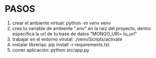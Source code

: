 # PASOS

1. crear el ambiente virtual: python -m venv venv
2. crea tu variable de ambiente ".env" en la raiz del proyecto, dentro especifica la url de tu base de datos "MONGO_URI= tu_url"
3. trabajar en el entorno virutal: ./venv/Scripts/activate
4. instalar librerias: pip install -r requirements.txt
5. correr aplicación: python src/app.py
